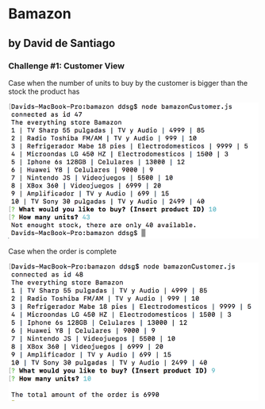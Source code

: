 # Bamazon

## by David de Santiago

### Challenge #1: Customer View

Case when the number of units to buy by the customer is bigger than the stock the product has

![Image of Out of stock](https://github.com/ddesan/bamazon/blob/master/images/out_of_stock.png)

Case when the order is complete

![Image of Out of stock](https://github.com/ddesan/bamazon/blob/master/images/order_complete.png)